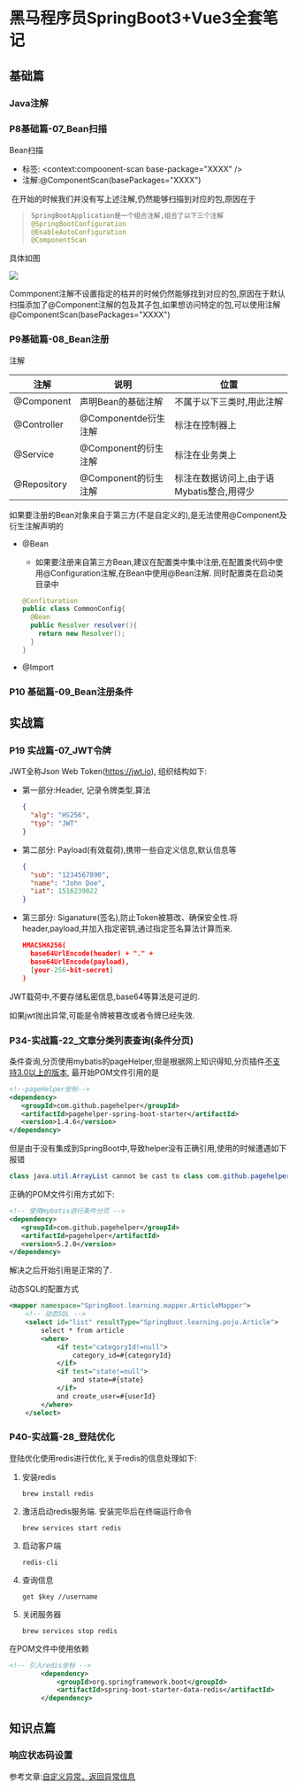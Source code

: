 # 黑马程序员SpringBoot3+Vue3全套笔记

## 基础篇

### Java注解





### P8基础篇-07_Bean扫描

Bean扫描

- 标签: <context:compoonent-scan base-package="XXXX" />
- 注解:@ComponentScan(basePackages="XXXX")

 在开始的时候我们并没有写上述注解,仍然能够扫描到对应的包,原因在于

> ```java
> SpringBootApplication是一个组合注解,组合了以下三个注解
> @SpringBootConfiguration
> @EnableAutoConfiguration
> @ComponentScan
> ```

具体如图

![](/Users/friedrichruan/Documents/Docs/Markdown/Java学习笔记/B站黑马程序员SpringBoot/图片/SpringBootApplication注解.png)

Commponent注解不设置指定的枯井的时候仍然能够找到对应的包,原因在于默认扫描添加了@Component注解的包及其子包,如果想访问特定的包,可以使用注解@ComponentScan(basePackages="XXXX")

### P9基础篇-08_Bean注册

注解

| 注解        | 说明                 | 位置                                      |
| ----------- | -------------------- | ----------------------------------------- |
| @Component  | 声明Bean的基础注解   | 不属于以下三类时,用此注解                 |
| @Controller | @Componentde衍生注解 | 标注在控制器上                            |
| @Service    | @Component的衍生注解 | 标注在业务类上                            |
| @Repository | @Component的衍生注解 | 标注在数据访问上,由于语Mybatis整合,用得少 |

如果要注册的Bean对象来自于第三方(不是自定义的),是无法使用@Component及衍生注解声明的

- @Bean

  - 如果要注册来自第三方Bean,建议在配置类中集中注册,在配置类代码中使用@Configuration注解,在Bean中使用@Bean注解. 同时配置类在启动类目录中

  ```java
  @Confituration
  public class CommonConfig{
    @Bean
    public Resolver resolver(){
      return new Resolver();
    }
  }
  ```

  

- @Import



### P10 基础篇-09_Bean注册条件



## 实战篇

### P19 实战篇-07_JWT令牌

JWT全称Json Web Token(https://jwt.io), 组织结构如下:

- 第一部分:Header, 记录令牌类型,算法

  ```json
  {
    "alg": "HS256",
    "typ": "JWT"
  }
  ```

- 第二部分: Payload(有效载荷),携带一些自定义信息,默认信息等

  ```json
  {
    "sub": "1234567890",
    "name": "John Doe",
    "iat": 1516239022
  }
  ```

- 第三部分: Siganature(签名),防止Token被篡改、确保安全性.将header,payload,并加入指定密钥,通过指定签名算法计算而来.

  ```json
  HMACSHA256(
    base64UrlEncode(header) + "." +
    base64UrlEncode(payload),
    [your-256-bit-secret]
  )
  ```

JWT载荷中,不要存储私密信息,base64等算法是可逆的.

如果jwt抛出异常,可能是令牌被篡改或者令牌已经失效.



### P34-实战篇-22_文章分类列表查询(条件分页)

条件查询,分页使用mybatis的pageHelper,但是根据网上知识得知,分页插件[不支持3.0以上的版本](https://blog.csdn.net/m0_62327332/article/details/129786180), 最开始POM文件引用的是

```xml
<!--pageHelper坐标-->
<dependency>
   <groupId>com.github.pagehelper</groupId>
   <artifactId>pagehelper-spring-boot-starter</artifactId>
   <version>1.4.6</version>
</dependency>
```

但是由于没有集成到SpringBoot中,导致helper没有正确引用,使用的时候遭遇如下报错

```java 
class java.util.ArrayList cannot be cast to class com.github.pagehelper.Page (java.util.ArrayList is in module java.base of loader 'bootstrap'; com.github.pagehelper.Page is in unnamed module of loader 'app')
```

正确的POM文件引用方式如下:

```xml
<!-- 使用mybatis进行条件分页 -->
<dependency>
   <groupId>com.github.pagehelper</groupId>
   <artifactId>pagehelper</artifactId>
   <version>5.2.0</version>
</dependency>
```

解决之后开始引用是正常的了.

动态SQL的配置方式

```xml
<mapper namespace="SpringBoot.learning.mapper.ArticleMapper">
    <!-- 动态SQL -->
    <select id="list" resultType="SpringBoot.learning.pojo.Article">
        select * from article
        <where>
            <if test="categoryId!=null">
                category_id=#{categoryId}
            </if>
            <if test="state!=null">
                and state=#{state}
            </if>
            and create_user=#{userId}
        </where>
    </select>
```



### P40-实战篇-28_登陆优化

登陆优化使用redis进行优化,关于redis的信息处理如下:

1. 安装redis

   ```shell
   brew install redis
   ```

2. 激活启动redis服务端. 安装完毕后在终端运行命令

   ```shell
   brew services start redis
   ```

3. 启动客户端

   ```shell 
   redis-cli
   ```

4. 查询信息

   ```shell
   get $key //username
   ```

5. 关闭服务器

   ```shell
   brew services stop redis
   ```

在POM文件中使用依赖

```xml
<!-- 引入redis坐标 -->
		<dependency>
			<groupId>org.springframework.boot</groupId>
			<artifactId>spring-boot-starter-data-redis</artifactId>
		</dependency>
```



## 知识点篇

### 响应状态码设置

参考文章:[自定义异常，返回异常信息](https://blog.csdn.net/leinminna/article/details/125495548)
